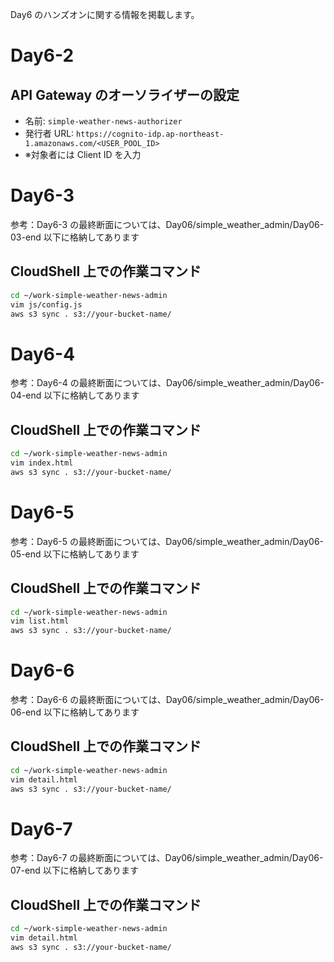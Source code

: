 Day6 のハンズオンに関する情報を掲載します。

# Day6-2
## API Gateway のオーソライザーの設定
* 名前: `simple-weather-news-authorizer`
* 発行者 URL: `https://cognito-idp.ap-northeast-1.amazonaws.com/<USER_POOL_ID>`
* ※対象者には Client ID を入力

# Day6-3
参考：Day6-3 の最終断面については、Day06/simple_weather_admin/Day06-03-end 以下に格納してあります
## CloudShell 上での作業コマンド
```bash
cd ~/work-simple-weather-news-admin
vim js/config.js 
aws s3 sync . s3://your-bucket-name/
```

# Day6-4
参考：Day6-4 の最終断面については、Day06/simple_weather_admin/Day06-04-end 以下に格納してあります
## CloudShell 上での作業コマンド
```bash
cd ~/work-simple-weather-news-admin
vim index.html
aws s3 sync . s3://your-bucket-name/
```

# Day6-5
参考：Day6-5 の最終断面については、Day06/simple_weather_admin/Day06-05-end 以下に格納してあります
## CloudShell 上での作業コマンド
```bash
cd ~/work-simple-weather-news-admin
vim list.html
aws s3 sync . s3://your-bucket-name/
```

# Day6-6
参考：Day6-6 の最終断面については、Day06/simple_weather_admin/Day06-06-end 以下に格納してあります
## CloudShell 上での作業コマンド
```bash
cd ~/work-simple-weather-news-admin
vim detail.html
aws s3 sync . s3://your-bucket-name/
```

# Day6-7
参考：Day6-7 の最終断面については、Day06/simple_weather_admin/Day06-07-end 以下に格納してあります
## CloudShell 上での作業コマンド
```bash
cd ~/work-simple-weather-news-admin
vim detail.html
aws s3 sync . s3://your-bucket-name/
```